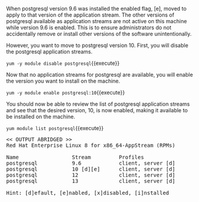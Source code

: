 When postgresql version 9.6 was installed the enabled flag, [e], moved to apply
to that version of the application stream.  The other versions of postgresql 
available as application streams are not active on this machine while version 
9.6 is enabled.  This is to ensure administrators do not 
accidentally remove or install other versions of the software unintentionally.

However, you want to move to postgresql version 10.  First, you will disable 
the postgresql application streams.

`yum -y module disable postgresql`{{execute}}

Now that no application streams for postgresql are available, you will enable the version you want to install on the machine.

`yum -y module enable postgresql:10`{{execute}}

You should now be able to review the list of postgresql application streams and see that the desired version, 10, is now enabled, making it available to be installed on the machine.

`yum module list postgresql`{{execute}}

<pre class="file">
<< OUTPUT ABRIDGED >>
Red Hat Enterprise Linux 8 for x86_64-AppStream (RPMs)

Name                 Stream         Profiles          
postgresql           9.6            client, server [d]
postgresql           10 [d][e]      client, server [d]
postgresql           12             client, server [d]
postgresql           13             client, server [d]

Hint: [d]efault, [e]nabled, [x]disabled, [i]nstalled
</pre>

